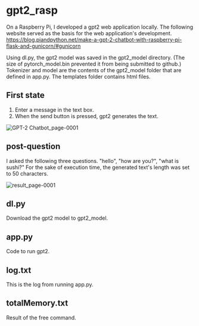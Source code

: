 # gpt2_rasp
On a Raspberry Pi, I developed a gpt2 web application locally. The following website served as the basis for the web application's development.
https://blog.piandpython.net/make-a-gpt-2-chatbot-with-raspberry-pi-flask-and-gunicorn/#gunicorn

Using dl.py, the gpt2 model was saved in the gpt2_model directory. (The size of pytorch_model.bin prevented it from being submitted to github.)
Tokenizer and model are the contents of the gpt2_model folder that are defined in app.py. The templates folder contains html files.
## First state
1. Enter a message in the text box.
2. When the send button is pressed, gpt2 generates the text.

![GPT-2 Chatbot_page-0001](https://github.com/user-attachments/assets/c29c0051-79cc-40b7-b47a-25fb66bb20f1)
## post-question
I asked the following three questions. "hello", "how are you?", "what is sushi?" For the sake of execution time, the generated text's length was set to 50 characters.

![result_page-0001](https://github.com/user-attachments/assets/b5c12dca-7c3c-4ec6-a395-ef4c5ce07cb8)

## dl.py
Download the gpt2 model to gpt2_model.
## app.py
Code to run gpt2.
## log.txt
This is the log from running app.py.
## totalMemory.txt
Result of the free command.
